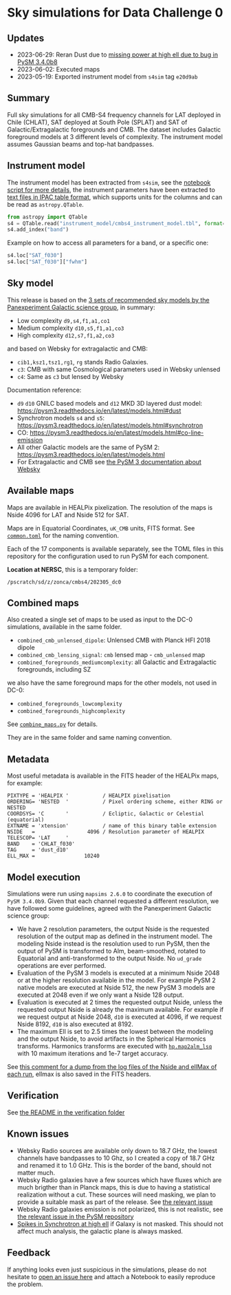 Sky simulations for Data Challenge 0
====================================

## Updates

* 2023-06-29: Reran Dust due to [missing power at high ell due to bug in PySM 3.4.0b8](https://github.com/CMB-S4/s4mapbasedsims/issues/28)
* 2023-06-02: Executed maps
* 2023-05-19: Exported instrument model from `s4sim` tag `e20d9ab`

## Summary

Full sky simulations for all CMB-S4 frequency channels for LAT deployed in Chile (CHLAT), SAT deployed at South Pole (SPLAT) and SAT of Galactic/Extragalactic foregrounds and CMB. The dataset includes Galactic foreground models at 3 different levels of complexity.
The instrument model assumes Gaussian beams and top-hat bandpasses.

## Instrument model

The instrument model has been extracted from `s4sim`,
see the [notebook script for more details](utils/create_s4_instrument_parameters.ipynb), the instrument parameters have been extracted to
[text files in IPAC table format](instrument_model/cmbs4_instrument_model.tbl), which supports units for the columns and can be read as `astropy.QTable`.

```python
from astropy import QTable
s4 = QTable.read("instrument_model/cmbs4_instrument_model.tbl", format="ascii.ipac" )
s4.add_index("band")
```

Example on how to access all parameters for a band, or a specific one:

```python
s4.loc["SAT_f030"]
s4.loc["SAT_f030"]["fwhm"]
```

## Sky model

This release is based on the [3 sets of recommended sky models by the Panexperiment Galactic science group](https://galsci.github.io/blog/2022/common-fiducial-sky/), in summary:

* Low complexity `d9,s4,f1,a1,co1`
* Medium complexity `d10,s5,f1,a1,co3`
* High complexity `d12,s7,f1,a2,co3`

and based on Websky for extragalactic and CMB:

* `cib1,ksz1,tsz1,rg1`, `rg` stands Radio Galaxies.
* `c3`: CMB with same Cosmological parameters used in Websky unlensed
* `c4`: Same as `c3` but lensed by Websky

Documentation reference:

* `d9` `d10` GNILC based models and `d12` MKD 3D layered dust model: https://pysm3.readthedocs.io/en/latest/models.html#dust
* Synchrotron models `s4` and `s5`: https://pysm3.readthedocs.io/en/latest/models.html#synchrotron
* CO: https://pysm3.readthedocs.io/en/latest/models.html#co-line-emission
* All other Galactic models are the same of PySM 2: https://pysm3.readthedocs.io/en/latest/models.html
* For Extragalactic and CMB see [the PySM 3 documentation about Websky](https://pysm3.readthedocs.io/en/latest/websky.html#websky)

## Available maps

Maps are available in HEALPix pixelization. The resolution of the maps is Nside 4096 for LAT and Nside 512 for SAT.

Maps are in Equatorial Coordinates, `uK_CMB` units, FITS format.
See [`common.toml`](common.toml) for the naming convention.

Each of the 17 components is available separately, see the TOML files in this repository for the configuration used to run PySM for each component.

**Location at NERSC**, this is a temporary folder:

    /pscratch/sd/z/zonca/cmbs4/202305_dc0

## Combined maps

Also created a single set of maps to be used as input to the DC-0 simulations, available in the same folder.

* `combined_cmb_unlensed_dipole`: Unlensed CMB with Planck HFI 2018 dipole
* `combined_cmb_lensing_signal`: `cmb` lensed map - `cmb_unlensed` map
* `combined_foregrounds_mediumcomplexity`: all Galactic and Extragalactic foregrounds, including SZ

we also have the same foreground maps for the other models, not used in DC-0:

* `combined_foregrounds_lowcomplexity`
* `combined_foregrounds_highcomplexity`

See [`combine_maps.py`](./combine_maps.py) for details.

They are in the same folder and same naming convention.

## Metadata

Most useful metadata is available in the FITS header of the HEALPix maps, for example:

```
PIXTYPE = 'HEALPIX '           / HEALPIX pixelisation                           
ORDERING= 'NESTED  '           / Pixel ordering scheme, either RING or NESTED   
COORDSYS= 'C       '           / Ecliptic, Galactic or Celestial (equatorial)   
EXTNAME = 'xtension'           / name of this binary table extension            
NSIDE   =                 4096 / Resolution parameter of HEALPIX                
TELESCOP= 'LAT     '                                                            
BAND    = 'CHLAT_f030'                                                          
TAG     = 'dust_d10'                                                            
ELL_MAX =                10240                                                  
```

## Model execution

Simulations were run using `mapsims 2.6.0` to coordinate the execution of `PySM 3.4.0b9`.
Given that each channel requested a different resolution, we have followed some guidelines, agreed with the Panexperiment Galactic science group:

* We have 2 resolution parameters, the output Nside is the requested resolution of the output map as defined in the instrument model. The modeling Nside instead is the resolution used to run PySM, then the output of PySM is transformed to Alm, beam-smoothed, rotated to Equatorial and anti-transformed to the output Nside. No `ud_grade` operations are ever performed.
* Evaluation of the PySM 3 models is executed at a minimum Nside 2048 or at the higher resolution available in the model. For example PySM 2 native models are executed at Nside 512, the new PySM 3 models are executed at 2048 even if we only want a Nside 128 output.
* Evaluation is executed at 2 times the requested output Nside, unless the requested output Nside is already the maximum available. For example if we request output at Nside 2048, `d10` is executed at 4096, if we request Nside 8192, `d10` is also executed at 8192.
* The maximum Ell is set to 2.5 times the lowest between the modeling and the output Nside, to avoid artifacts in the Spherical Harmonics transforms. Harmonics transforms are executed with [`hp.map2alm_lsq`](https://healpy.readthedocs.io/en/latest/generated/healpy.sphtfunc.map2alm_lsq.html) with 10 maximum iterations and 1e-7 target accuracy.

See [this comment for a dump from the log files of the Nside and ellMax of each run](https://github.com/CMB-S4/s4mapbasedsims/pull/27#issuecomment-1573874629), ellmax is also saved in the FITS headers.

## Verification

See [the README in the verification folder](verification/README.md)

## Known issues

* Websky Radio sources are available only down to 18.7 GHz, the lowest channels have bandpasses to 10 Ghz, so I created a copy of 18.7 GHz and renamed it to 1.0 GHz. This is the border of the band, should not matter much.
* Websky Radio galaxies have a few sources which have fluxes which are much brigther than in Planck maps, this is due to having a statistical realization without a cut. These sources will need masking, we plan to provide a suitable mask as part of the release. See [the relevant issue](https://github.com/CMB-S4/s4mapbasedsims/issues/23)
* Websky Radio galaxies emission is not polarized, this is not realistic, see [the relevant issue in the PySM repository](https://github.com/galsci/pysm/issues/162)
* [Spikes in Synchrotron at high ell](https://github.com/CMB-S4/s4mapbasedsims/issues/29) if Galaxy is not masked. This should not affect much analysis, the galactic plane is always masked.

## Feedback

If anything looks even just suspicious in the simulations, please do not hesitate to [open an issue here](https://github.com/CMB-S4/s4mapbasedsims/issues/new) and attach a Notebook to easily reproduce the problem.
